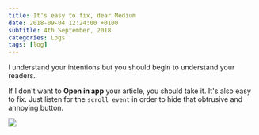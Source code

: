 ```yaml
---
title: It's easy to fix, dear Medium
date: 2018-09-04 12:24:00 +0100
subtitle: 4th September, 2018
categories: Logs
tags: [log]
---
```


I understand your intentions but you should begin to understand your readers.

If I don't want to **Open in app** your article, you should take it. It's also easy to fix. Just listen for the `scroll event` in order to hide that obtrusive and annoying button.

![](/assets/log/n564_2018-09-04-16_23_32.gif)
